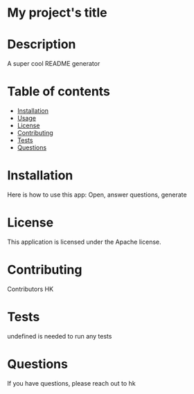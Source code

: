 
  # My project's title
  # Description
  A super cool README generator 
  
  # Table of contents 
  * [Installation](#installation) 
  * [Usage](#usage) 
  * [License](#license)
  * [Contributing](#contributing)
  * [Tests](#tests)
  * [Questions](#questions)
  # Installation
  Here is how to use this app: Open, answer questions, generate 
  # License 
  This application is licensed under the Apache license.
  # Contributing 
  Contributors HK

  # Tests 
  undefined is needed to run any tests 
  # Questions 
  If you have questions, please reach out to hk
